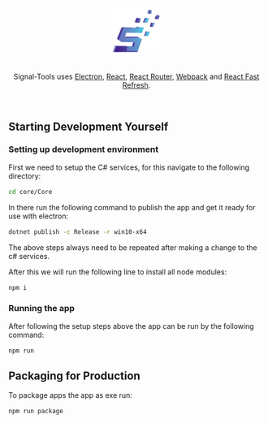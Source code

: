 
<div align="center">
<img src="images/SignalRGB-Tools-Logo.png" width="20%" />
</div>



<br>
<div align="center">
<p>
  Signal-Tools uses <a href="https://electron.atom.io/">Electron</a>, <a href="https://facebook.github.io/react/">React</a>, <a href="https://github.com/reactjs/react-router">React Router</a>, <a href="https://webpack.js.org/">Webpack</a> and <a href="https://www.npmjs.com/package/react-refresh">React Fast Refresh</a>.
</p>
</div>

<br>


## Starting Development Yourself


### Setting up development environment

First we need to setup the C# services, for this navigate to the following directory:
```bash
cd core/Core
```

In there run the following command to publish the app and get it ready for use with electron:

```bash
dotnet publish -c Release -r win10-x64
```
The above steps always need to be repeated after making a change to the c# services.

After this we will run the following line to install all node modules:
```bash
npm i
```

### Running the app
After following the setup steps above the app can be run by the following command:
```bash
npm run
```

## Packaging for Production

To package apps the app as exe run:

```bash
npm run package
```
